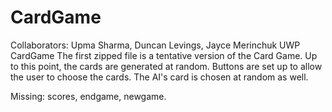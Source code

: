 # CardGame
Collaborators: Upma Sharma, Duncan Levings, Jayce Merinchuk
UWP CardGame
The first zipped file is a tentative version of the Card Game. Up to this point, the cards are generated at random. Buttons are set up to allow the user to choose the cards. The AI's card is chosen at random as well. 

Missing: scores, endgame, newgame. 
